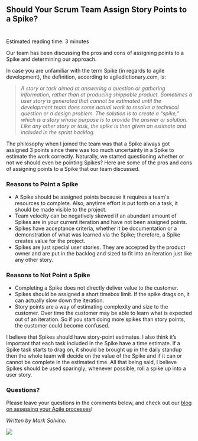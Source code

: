## Should Your Scrum Team Assign Story Points to a Spike?
#
Estimated reading time: 3 minutes

Our team has been discussing the pros and cons of assigning points to a Spike and determining our approach.

In case you are unfamiliar with the term Spike (in regards to agile development), the definition, according to agiledictionary.com, is:

> _A story or task aimed at answering a question or gathering information, rather than at producing shippable product. Sometimes a user story is generated that cannot be estimated until the development team does some actual work to resolve a technical question or a design problem. The solution is to create a “spike,” which is a story whose purpose is to provide the answer or solution. Like any other story or task, the spike is then given an estimate and included in the sprint backlog._

The philosophy when I joined the team was that a Spike always got assigned 3 points since there was too much uncertainty in a Spike to estimate the work correctly. Naturally, we started questioning whether or not we should even be pointing Spikes? Here are some of the pros and cons of assigning points to a Spike that our team discussed.

### Reasons to Point a Spike

- A Spike should be assigned points because it requires a team's resources to complete. Also, anytime effort is put forth on a task, it should be made visible to the project.
- Team velocity can be negatively skewed if an abundant amount of Spikes are in your current iteration and have not been assigned points.
- Spikes have acceptance criteria, whether it be documentation or a demonstration of what was learned via the Spike; therefore, a Spike creates value for the project.
- Spikes are just special user stories. They are accepted by the product owner and are put in the backlog and sized to fit into an iteration just like any other story.

### Reasons to Not Point a Spike

- Completing a Spike does not directly deliver value to the customer.
- Spikes should be assigned a short timebox limit. If the spike drags on, it can actually slow down the iteration.
- Story points are a way of estimating complexity and size to the customer. Over time the customer may be able to learn what is expected out of an iteration. So if you start doing more spikes than story points, the customer could become confused.

I believe that Spikes should have story-point estimates. I also think it’s important that each task included in the Spike have a time estimate. If a Spike task starts to drag on, it should be brought up in the daily standup then the whole team will decide on the value of the Spike and if it can or cannot be complete in the estimated time. All that being said, I believe Spikes should be used sparingly; whenever possible, roll a spike up into a user story.

### Questions?

Please leave your questions in the comments below, and check out our [blog on assessing your Agile processes](https://intellitect.com/demystified-agile/)!

_Written by Mark Salvino._

![](https://intellitect.com/wp-content/uploads/2021/04/blog-job-ad-2-1024x129.png)
